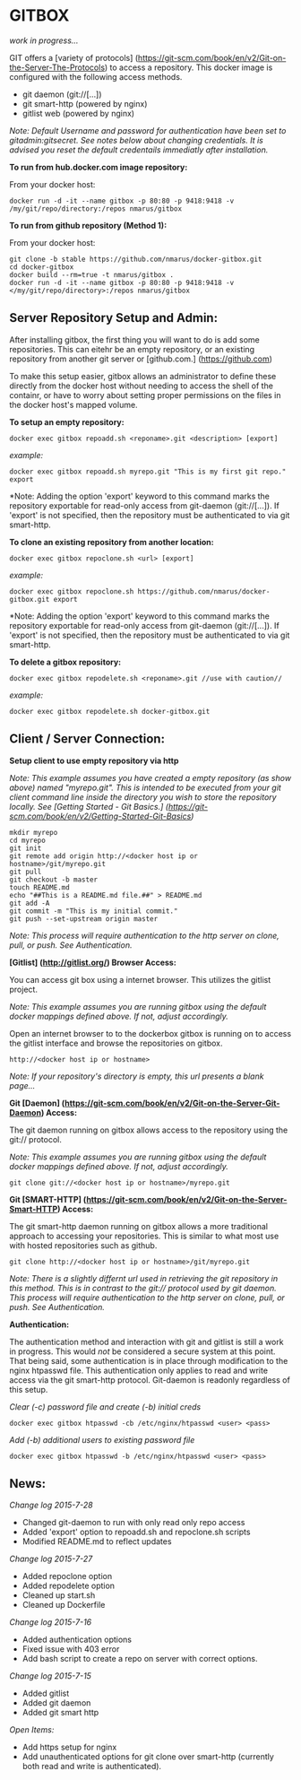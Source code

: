 GITBOX
======

*work in progress...*

GIT offers a [variety of protocols] (https://git-scm.com/book/en/v2/Git-on-the-Server-The-Protocols) to access a repository. This docker image is configured with the following access methods.

* git daemon (git://[...])
* git smart-http (powered by nginx)
* gitlist web (powered by nginx)

*Note: Default Username and password for authentication have been set to gitadmin:gitsecret. See notes below about changing credentials. It is advised you reset the default credentails immediatly after installation.*

**To run from hub.docker.com image repository:**

From your docker host:

    docker run -d -it --name gitbox -p 80:80 -p 9418:9418 -v /my/git/repo/directory:/repos nmarus/gitbox
    
**To run from github repository (Method 1):**

From your docker host:

    git clone -b stable https://github.com/nmarus/docker-gitbox.git
    cd docker-gitbox
    docker build --rm=true -t nmarus/gitbox .
    docker run -d -it --name gitbox -p 80:80 -p 9418:9418 -v </my/git/repo/directory>:/repos nmarus/gitbox


Server Repository Setup and Admin:
----------------------------------
After installing gitbox, the first thing you will want to do is add some repositories. This can eitehr be an empty repository, or an existing repository from another git server or [github.com.] (https://github.com)

To make this setup easier, gitbox allows an administrator to define these directly from the docker host without needing to access the shell of the containr, or have to worry about setting proper permissions on the files in the docker host's mapped volume. 

**To setup an empty repository:**

    docker exec gitbox repoadd.sh <reponame>.git <description> [export]
    
*example:*
    
    docker exec gitbox repoadd.sh myrepo.git "This is my first git repo." export
    
*Note: Adding the option 'export' keyword to this command marks the repository exportable for read-only access from git-daemon (git://[...]). If 'export' is not specified, then the repository must be authenticated to via git smart-http. 
    
**To clone an existing repository from another location:**

    docker exec gitbox repoclone.sh <url> [export]
    
*example:*
    
    docker exec gitbox repoclone.sh https://github.com/nmarus/docker-gitbox.git export
    
*Note: Adding the option 'export' keyword to this command marks the repository exportable for read-only access from git-daemon (git://[...]). If 'export' is not specified, then the repository must be authenticated to via git smart-http. 
    
**To delete a gitbox repository:**

    docker exec gitbox repodelete.sh <reponame>.git //use with caution//
    
*example:*
    
    docker exec gitbox repodelete.sh docker-gitbox.git

Client / Server Connection:
---------------------------

**Setup client to use empty repository via http**

*Note: This example assumes you have created a empty repository (as show above) named "myrepo.git". This is intended to be executed from your git client command line inside the directory you wish to store the repository locally. See [Getting Started - Git Basics.] (https://git-scm.com/book/en/v2/Getting-Started-Git-Basics)*

    mkdir myrepo
    cd myrepo
    git init
    git remote add origin http://<docker host ip or hostname>/git/myrepo.git
    git pull
    git checkout -b master
    touch README.md
    echo "##This is a README.md file.##" > README.md
    git add -A 
    git commit -m "This is my initial commit."
    git push --set-upstream origin master
    
*Note: This process will require authentication to the http server on clone, pull, or push. See Authentication.*

**[Gitlist] (http://gitlist.org/) Browser Access:**

You can access git box using a internet browser. This utilizes the gitlist project. 

*Note: This example assumes you are running gitbox using the default docker mappings defined above. If not, adjust accordingly.*

Open an internet browser to to the dockerbox gitbox is running on to access the gitlist interface and browse the repositories on gitbox.

    http://<docker host ip or hostname>

*Note: If your repository's directory is empty, this url presents a blank page...*

**Git [Daemon] (https://git-scm.com/book/en/v2/Git-on-the-Server-Git-Daemon) Access:**

The git daemon running on gitbox allows access to the repository using the git:// protocol.

*Note: This example assumes you are running gitbox using the default docker mappings defined above. If not, adjust accordingly.*

    git clone git://<docker host ip or hostname>/myrepo.git
    
**Git [SMART-HTTP] (https://git-scm.com/book/en/v2/Git-on-the-Server-Smart-HTTP) Access:**

The git smart-http daemon running on gitbox allows a more traditional approach to accessing your repositories. This is similar to what most use with hosted repositories such as github.

    git clone http://<docker host ip or hostname>/git/myrepo.git
    
*Note: There is a slightly differnt url used in retrieving the git repository in this method. This is in contrast to the git:// protocol used by git daemon. This process will require authentication to the http server on clone, pull, or push. See Authentication.*

**Authentication:**

The authentication method and interaction with git and gitlist is still a work in progress. This would *not* be considered a secure system at this point. That being said, some authentication is in place through modification to the nginx htpasswd file. This authentication only applies to read and write access via the git smart-http protocol. Git-daemon is readonly regardless of this setup.

*Clear (-c) password file and create (-b) initial creds*

    docker exec gitbox htpasswd -cb /etc/nginx/htpasswd <user> <pass>
    
*Add (-b) additional users to existing password file*

    docker exec gitbox htpasswd -b /etc/nginx/htpasswd <user> <pass>
    
News:
-----

*Change log 2015-7-28*

* Changed git-daemon to run with only read only repo access
* Added 'export' option to repoadd.sh and repoclone.sh scripts
* Modified README.md to reflect updates

*Change log 2015-7-27*

* Added repoclone option
* Added repodelete option
* Cleaned up start.sh
* Cleaned up Dockerfile

*Change log 2015-7-16*

* Added authentication options
* Fixed issue with 403 error
* Add bash script to create a repo on server with correct options. 

*Change log 2015-7-15*

* Added gitlist
* Added git daemon
* Added git smart http

*Open Items:*

* Add https setup for nginx
* Add unauthenticated options for git clone over smart-http (currently both read and write is authenticated).
